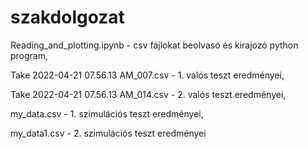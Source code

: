 # szakdolgozat

Reading_and_plotting.ipynb - csv fájlokat beolvasó és kirajozó python program,

Take 2022-04-21 07.56.13 AM_007.csv - 1. valós teszt eredményei, 

Take 2022-04-21 07.56.13 AM_014.csv - 2. valós teszt eredményei, 

my_data.csv - 1. szimulációs teszt eredményei, 

my_data1.csv - 2. szimulációs teszt eredményei
